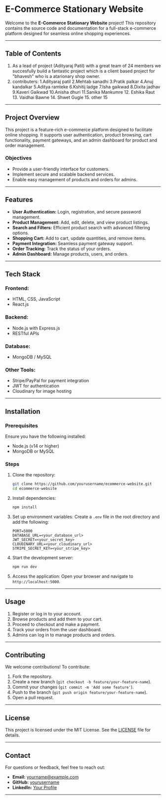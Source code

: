 # E-Commerce Stationary Website

Welcome to the **E-Commerce Stationary Website** project! This repository contains the source code and documentation for a full-stack e-commerce platform designed for seamless online shopping experiences.

---

## Table of Contents

1. As a lead of project (Adityaraj Patil) with a great team of 24 members we succesfully build a fantastic project which is a client based project for "bhavesh" who is a atarionary shop owner.
2. contributers:
   1.Adityaraj patil
   2.Mehtab sanadhi
   3.Pratik palkar
   4.Anuj kandalkar
   5.Aditya ramteke
   6.Kshitij ladge
   7.Isha gaikwad
   8.Dixita jadhav
   9.Kaveri Gaikwad
   10.Anisha dhuri
   11.Sanika Mankumre
   12. Eshika Raut
   13. Vaidhai Bawne
   14. Shwet Gugle
   15. other 15

---

## Project Overview

This project is a feature-rich e-commerce platform designed to facilitate online shopping. It supports user authentication, product browsing, cart functionality, payment gateways, and an admin dashboard for product and order management.

### Objectives
- Provide a user-friendly interface for customers.
- Implement secure and scalable backend services.
- Enable easy management of products and orders for admins.

---

## Features

- **User Authentication:** Login, registration, and secure password management.
- **Product Management:** Add, edit, delete, and view product listings.
- **Search and Filters:** Efficient product search with advanced filtering options.
- **Shopping Cart:** Add to cart, update quantities, and remove items.
- **Payment Integration:** Seamless payment gateway support.
- **Order Tracking:** Track the status of your orders.
- **Admin Dashboard:** Manage products, users, and orders.

---

## Tech Stack

### Frontend:
- HTML, CSS, JavaScript
- React.js

### Backend:
- Node.js with Express.js
- RESTful APIs

### Database:
- MongoDB / MySQL

### Other Tools:
- Stripe/PayPal for payment integration
- JWT for authentication
- Cloudinary for image hosting

---

## Installation

### Prerequisites
Ensure you have the following installed:
- Node.js (v14 or higher)
- MongoDB or MySQL

### Steps

1. Clone the repository:
   ```bash
   git clone https://github.com/yourusername/ecommerce-website.git
   cd ecommerce-website
   ```

2. Install dependencies:
   ```bash
   npm install
   ```

3. Set up environment variables:
   Create a `.env` file in the root directory and add the following:
   ```env
   PORT=5000
   DATABASE_URL=<your_database_url>
   JWT_SECRET=<your_secret_key>
   CLOUDINARY_URL=<your_cloudinary_url>
   STRIPE_SECRET_KEY=<your_stripe_key>
   ```

4. Start the development server:
   ```bash
   npm run dev
   ```

5. Access the application:
   Open your browser and navigate to `http://localhost:5000`.

---

## Usage

1. Register or log in to your account.
2. Browse products and add them to your cart.
3. Proceed to checkout and make a payment.
4. Track your orders from the user dashboard.
5. Admins can log in to manage products and orders.

---

## Contributing

We welcome contributions! To contribute:

1. Fork the repository.
2. Create a new branch (`git checkout -b feature/your-feature-name`).
3. Commit your changes (`git commit -m 'Add some feature'`).
4. Push to the branch (`git push origin feature/your-feature-name`).
5. Open a pull request.

---

## License

This project is licensed under the MIT License. See the [LICENSE](LICENSE) file for details.

---

## Contact

For questions or feedback, feel free to reach out:
- **Email:** yourname@example.com
- **GitHub:** [yourusername](https://github.com/yourusername)
- **LinkedIn:** [Your Profile](https://linkedin.com/in/yourprofile)

---
